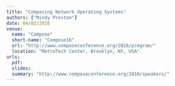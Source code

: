```yaml
---
title: "Composing Network Operating Systems"
authors: ["Mindy Preston"]
date: 04/02/2016
venue:
  name: "Compose"
  short-name: "Compose16"
  url: "http://www.composeconference.org/2016/program/"
  location: "MetroTech Center, Brooklyn, NY, USA"
urls:
  pdf:
  slides:
  summary: "http://www.composeconference.org/2016/speakers/"
---
```

